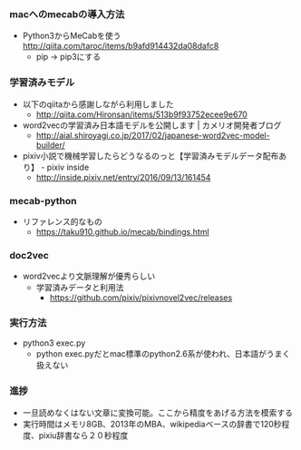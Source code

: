 ### macへのmecabの導入方法
- Python3からMeCabを使う http://qiita.com/taroc/items/b9afd914432da08dafc8
    - pip → pip3にする

### 学習済みモデル
- 以下のqiitaから感謝しながら利用しました
    - http://qiita.com/Hironsan/items/513b9f93752ecee9e670
- word2vecの学習済み日本語モデルを公開します | カメリオ開発者ブログ
    - http://aial.shiroyagi.co.jp/2017/02/japanese-word2vec-model-builder/
- pixiv小説で機械学習したらどうなるのっと【学習済みモデルデータ配布あり】 - pixiv inside
    - http://inside.pixiv.net/entry/2016/09/13/161454

### mecab-python
- リファレンス的なもの
    - https://taku910.github.io/mecab/bindings.html

### doc2vec
- word2vecより文脈理解が優秀らしい
    - 学習済みデータと利用法
        - https://github.com/pixiv/pixivnovel2vec/releases

### 実行方法
- python3 exec.py
    - python exec.pyだとmac標準のpython2.6系が使われ、日本語がうまく扱えない

### 進捗
- 一旦読めなくはない文章に変換可能。ここから精度をあげる方法を模索する
- 実行時間はメモリ8GB、2013年のMBA、wikipediaベースの辞書で120秒程度、pixiu辞書なら２０秒程度
